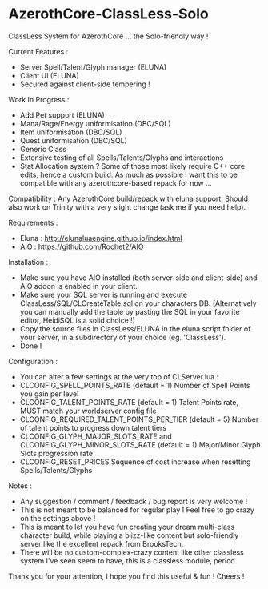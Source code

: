 # AzerothCore-ClassLess-Solo

ClassLess System for AzerothCore ... the Solo-friendly way !

Current Features :
- Server Spell/Talent/Glyph manager (ELUNA)
- Client UI (ELUNA)
- Secured against client-side tempering !

Work In Progress :
- Add Pet support (ELUNA)
- Mana/Rage/Energy uniformisation (DBC/SQL)
- Item uniformisation (DBC/SQL)
- Quest uniformisation (DBC/SQL)
- Generic Class
- Extensive testing of all Spells/Talents/Glyphs and interactions
- Stat Allocation system ?
Some of those most likely require C++ core edits, hence a custom build.
As much as possible I want this to be compatible with any azerothcore-based
repack for now ...

Compatibility :
Any AzerothCore build/repack with eluna support.
Should also work on Trinity with a very slight change (ask me if you need help).

Requirements :
- Eluna : http://elunaluaengine.github.io/index.html
- AIO : https://github.com/Rochet2/AIO

Installation :
- Make sure you have AIO installed (both server-side and client-side) and AIO addon is enabled in your client.
- Make sure your SQL server is running and execute ClassLess/SQL/CLCreateTable.sql on your characters DB.
(Alternatively you can manually add the table by pasting the SQL in your favorite editor, HeidiSQL is a solid choice !)
- Copy the source files in ClassLess/ELUNA in the eluna script folder of your server, in a subdirectory of your choice (eg. 'ClassLess').
- Done !

Configuration :
- You can alter a few settings at the very top of CLServer.lua :
- CLCONFIG_SPELL_POINTS_RATE (default = 1)
Number of Spell Points you gain per level
- CLCONFIG_TALENT_POINTS_RATE (default = 1)
Talent Points rate, MUST match your worldserver config file
- CLCONFIG_REQUIRED_TALENT_POINTS_PER_TIER (default = 5)
Number of talent points to progress down talent tiers
- CLCONFIG_GLYPH_MAJOR_SLOTS_RATE and CLCONFIG_GLYPH_MINOR_SLOTS_RATE (default = 1)
Major/Minor Glyph Slots progression rate
- CLCONFIG_RESET_PRICES
Sequence of cost increase when resetting Spells/Talents/Glyphs

Notes :
- Any suggestion / comment / feedback / bug report is very welcome !
- This is not meant to be balanced for regular play ! Feel free to go crazy on the settings above !
- This is meant to let you have fun creating your dream multi-class character build, while playing
a blizz-like content but solo-friendly server like the excellent repack from BrooksTech.
- There will be no custom-complex-crazy content like other classless system I've seen seem to have,
this is a classless module, period.

Thank you for your attention, I hope you find this useful & fun ! Cheers !


